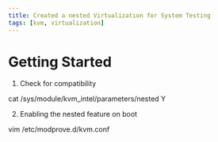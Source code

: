 ```yaml
---
title: Created a nested Virtualization for System Testing
tags: [kvm, virtualization]
---
```


# Getting Started
1. Check for compatibility

  cat /sys/module/kvm_intel/parameters/nested
  Y

2. Enabling the nested feature on boot
  
  vim /etc/modprove.d/kvm.conf

		
